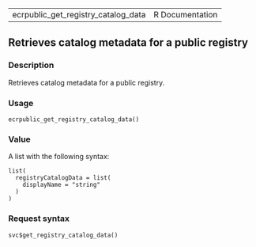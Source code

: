 <table style="width: 100%;">
<tbody>
<tr class="odd">
<td>ecrpublic_get_registry_catalog_data</td>
<td style="text-align: right;">R Documentation</td>
</tr>
</tbody>
</table>

## Retrieves catalog metadata for a public registry

### Description

Retrieves catalog metadata for a public registry.

### Usage

    ecrpublic_get_registry_catalog_data()

### Value

A list with the following syntax:

    list(
      registryCatalogData = list(
        displayName = "string"
      )
    )

### Request syntax

    svc$get_registry_catalog_data()
